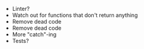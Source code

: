 - Linter?
- Watch out for functions that don't return anything
- Remove dead code
- Remove dead code
- More "catch"-ing
- Tests?
